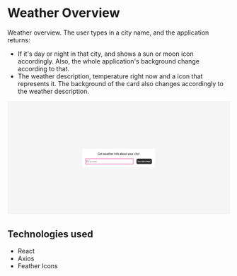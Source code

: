 # Weather Overview
Weather overview. The user types in a city name, and the application returns:
- If it's day or night in that city, and shows a sun or moon icon accordingly. Also, the whole application's background change according to that.
- The weather description, temperature right now and a icon that represents it. The background of the card also changes accordingly to the weather description.

![](/gitImages/projectOverview.gif)

## Technologies used
- React
- Axios
- Feather Icons